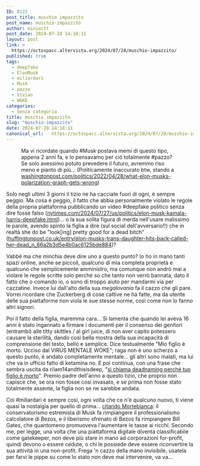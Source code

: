 ```yaml
---
ID: 8122
post_title: muschio impazzito
post_name: muschio-impazzito
author: minioctt
post_date: 2024-07-28 14:18:11
layout: post
link: >
  https://octospacc.altervista.org/2024/07/28/muschio-impazzito/
published: true
tags:
  - deepfake
  - ElonMusk
  - miliardari
  - Musk
  - pazzo
  - Vivian
  - WOKE
categories:
  - Senza categoria
title: muschio impazzito
slug: "muschio-impazzito"
date: 2024-07-28 14:18:11
canonical_url:   https://octospacc.altervista.org/2024/07/28/muschio-impazzito/
---
```

<!-- wp:image {"id":8123,"sizeSlug":"large","linkDestination":"none"} -->
<figure class="wp-block-image size-large"><img src="https://octospacc.github.io/microblog-mirror/assets/uploads/2024/07/image-10-960x518.png" alt="" class="wp-image-8123"/><figcaption class="wp-element-caption">Ma vi ricordate quando #Musk postava memi di questo tipo, appena 2 anni fa, e lo pensavamo per ciò totalmente #pazzo? Se solo avessimo potuto prevedere il futuro, avremmo riso meno e pianto di più... (Politicamente inaccurato btw, stando a <a href="https://www.washingtonpost.com/politics/2022/04/28/what-elon-musks-polarization-graph-gets-wrong/">washingtonpost.com/politics/2022/04/28/what-elon-musks-polarization-graph-gets-wrong</a>)</figcaption></figure>
<!-- /wp:image -->

<!-- wp:paragraph -->
<p markdown="1"></p>
<!-- /wp:paragraph -->

<!-- wp:paragraph -->
<p markdown="1">Solo negli ultimi 3 giorni il tizio ne ha cacciate fuori di ogni, è sempre peggio. Ma cosa è peggio, il fatto che abbia personalmente violato le regole della propria piattaforma pubblicando un video #deepfake politico senza dire fosse falso (<a href="https://www.nytimes.com/2024/07/27/us/politics/elon-musk-kamala-harris-deepfake.html">nytimes.com/2024/07/27/us/politics/elon-musk-kamala-harris-deepfake.html</a>)... o la sua solita figura di merda nell'usare malissimo le parole, avendo spinto la figlia a dire (sul social dell'avversario!!) che in realtà she do be "look[ing] pretty good for a dead bitch" (<a href="https://www.huffingtonpost.co.uk/entry/elon-musks-trans-daughter-hits-back-called-her-dead_n_66a2b3d5e4b0ac6125bde884">huffingtonpost.co.uk/entry/elon-musks-trans-daughter-hits-back-called-her-dead_n_66a2b3d5e4b0ac6125bde884</a>)?</p>
<!-- /wp:paragraph -->

<!-- wp:paragraph -->
<p markdown="1">Vabbè ma che minchia deve dire uno a questo punto? Io ho in mano tanti spazi online, anche se piccoli, qualcuno di mia completa proprietà e qualcuno che semplicemente amministro, ma comunque non andrò mai a violare le regole scritte solo perché so che tanto non verrò bannata, dato il fatto che o comando io, o sono di troppo aiuto per mandarmi via per cazzatine. Invece lui dall'alto della sua <em>megalovania</em> fa il cazzo che gli pare. Vorrei ricordare che Zuckerberg di cose cattive ne ha fatte, ma da utente delle sua piattaforme non viola le sue stesse norme, così come non lo fanno altri signori.</p>
<!-- /wp:paragraph -->

<!-- wp:paragraph -->
<p markdown="1">Poi il fatto della figlia, maremma cara... Si lamenta che quando lei aveva 16 anni è stato ingannato a firmare i documenti per il consenso dei genitori (entrambi) alle titty skittles / al girl juice, di non aver capito potessero causare la sterilità, dando così bella mostra della sua incapacità di comprensione del testo, bello e semplice. Dice testualmente "Mio figlio è morto. Ucciso dal VIRUS MENTALE WOKE"; raga non è uno scherzo a questo punto, è andato completamente mentale... gli altri sono malati, ma lui che va in ufficio fatto di ketamina no. E poi continua, con una frase che sembra uscita da r/iam14andthisisdeep, "<a href="https://www.huffpost.com/entry/elon-musk-says-his-child-is-dead-to-him-in-disturbing-anti-trans-tirade_n_669f88bce4b04ed80d391497">si chiama deadnaming perché tuo figlio è morto</a>". Premio padre dell'anno a questo tizio, che proprio non capisce che, se ora non fosse così invasato, e se prima non fosse stato totalmente assente, la figlia non se ne sarebbe andata.</p>
<!-- /wp:paragraph -->

<!-- wp:paragraph -->
<p markdown="1">Coi #miliardari è sempre così, ogni volta che ce n'è qualcuno nuovo, ti viene quasi la nostalgia per quello di prima... <a href="https://youtu.be/4xDQnGD7b-w?t=1943">citando Mortebianca</a>: il conservatorismo estremista di Musk fa rimpiangere il professionalismo calcolatore di Bezos, e il liberismo sfrenato di Bezos fa rimpiangere Bill Gates, che quantomeno promuoveva l'aumentare le tasse ai ricchi. Secondo me, per legge, una volta che una piattaforma digitale diventa classificabile come gatekeeper, non deve più stare in mano ad corporazioni for-profit, quindi devono o essere cedute, o chi le possiede deve essere riconvertire la sua attività in una non-profit. Frega 'n cazzo della mano invisibile, usatela per farvi le pippe su come lo stato non deve mai intervenire, va va...</p>
<!-- /wp:paragraph -->